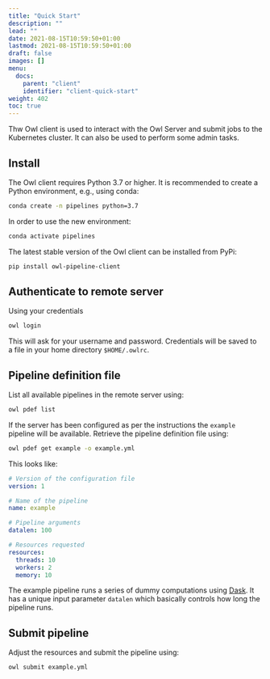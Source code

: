 ```yaml
---
title: "Quick Start"
description: ""
lead: ""
date: 2021-08-15T10:59:50+01:00
lastmod: 2021-08-15T10:59:50+01:00
draft: false
images: []
menu: 
  docs:
    parent: "client"
    identifier: "client-quick-start"
weight: 402
toc: true
---
```


Thw Owl client is used to interact with the Owl Server and submit jobs to the Kubernetes cluster.
It can also be used to perform some admin tasks.
## Install

The Owl client requires Python 3.7 or higher. It is recommended to create a Python environment,
e.g., using conda:

```bash
conda create -n pipelines python=3.7
```

In order to use the new environment:

```bash
conda activate pipelines
```

The latest stable version of the Owl client can be installed from PyPi:

```bash
pip install owl-pipeline-client
```

## Authenticate to remote server

Using your credentials 

```bash
owl login
```

This will ask for your username and password. Credentials will be saved to a file in your home 
directory `$HOME/.owlrc`.

## Pipeline definition file

List all available pipelines in the remote server using:

```bash
owl pdef list
```

If the server has been configured as per the
instructions the `example` pipeline will be available.
Retrieve the pipeline definition file using:

```bash
owl pdef get example -o example.yml
```

This looks like:

```yaml
# Version of the configuration file
version: 1

# Name of the pipeline
name: example

# Pipeline arguments
datalen: 100

# Resources requested
resources:
  threads: 10
  workers: 2
  memory: 10
```

The example pipeline runs a series of dummy computations using [Dask](https://dask.org). 
It has a unique input parameter
`datalen` which basically controls how long the pipeline runs. 

## Submit pipeline

Adjust the resources and submit the pipeline using:

```bash
owl submit example.yml
```
